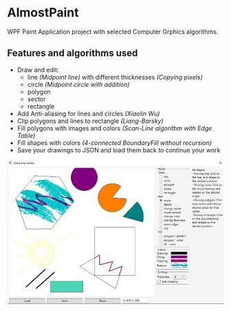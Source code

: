 # AlmostPaint
WPF Paint Application project with selected Computer Grphics algorithms.

## Features and algorithms used
- Draw and edit:
  - line *(Midpoint line)* with different thicknesses *(Copying pixels)*
  - circle *(Midpoint circle with addition)* 
  - polygon
  - sector
  - rectangle
- Add Anti-aliasing for lines and circles *(Xiaolin Wu)*
- Clip polygons and lines to rectangle *(Liang-Barsky)*
- Fill polygons with images and colors *(Scan-Line algorithm with Edge Table)*
- Fill shapes with colors *(4-connected BoundaryFill without recursion)*
- Save your drawings to JSON and load them back to continue your work

![](images/screen.jpg)
